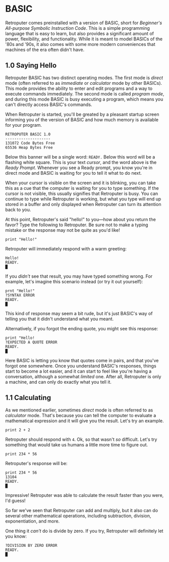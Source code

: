 # BASIC

Retroputer comes preinstalled with a version of BASIC, short for _Beginner's All-purpose Symbolic Instruction Code_. This is a simple programming language that is easy to learn, but also provides a significant amount of power, flexibility, and functionality. While it is meant to model BASICs of the '80s and '90s, it also comes with some more modern conveniences that machines of the era often didn't have.

## 1.0 Saying Hello

Retroputer BASIC has two distinct operating modes. The first mode is *direct* mode (often referred to as _immediate_ or _calculator_ mode by other BASICs). This mode provides the ability to enter and edit programs and a way to execute commands immediately. The second mode is called _program mode_, and during this mode BASIC is busy executing a program, which means you can't directly access BASIC's commands.

When Retroputer is started, you'll be greated by a pleasant startup screen informing you of the version of BASIC and how much memory is available for your program.

```text
RETROPUTER BASIC 1.0
--------------------
131072 Code Bytes Free
65536 Heap Bytes Free
```

Below this banner will be a single word: `READY.` Below this word will be a flashing white square. This is your text _cursor_, and the word above is the _Ready Prompt_. Whenever you see a Ready prompt, you know you're in direct mode and BASIC is waiting for you to tell it what to do next.

When your cursor is visible on the screen and it is blinking, you can take this as a cue that the computer is waiting for you to type something. If the cursor is not visible, this usually signifies that Retroputer is busy. You can continue to type while Retroputer is working, but what you type will end up stored in a buffer and only displayed when Retroputer can turn its attention back to you.

At this point, Retroputer's said "hello!" to you—how about you return the favor? Type the following to Retroputer. Be sure not to make a typing mistake or the response may not be quite as you'd like!

```basic
print "Hello!"
```

Retroputer will immediately respond with a warm greeting:

```
Hello!
READY.
█
```

If you _didn't_ see that result, you may have typed something wrong. For example, let's imagine this scenario instead (or try it out yourself):

```
prnt "Hello!"
?SYNTAX ERROR
READY.
█
```

This kind of response may seem a bit rude, but it's just BASIC's way of telling you that it didn't understand what you meant.

Alternatively, if you forgot the ending quote, you might see this response:

```
print "Hello!
?EXPECTED A QUOTE ERROR
READY.
█
```

Here BASIC is letting you know that quotes come in pairs, and that you've forgot one somewhere. Once you understand BASIC's responses, things start to become a lot easier, and it can start to feel like you're having a conversation, although a somewhat _limited_ one. After all, Retroputer is only a machine, and can only do exactly what you tell it.

## 1.1 Calculating

As we mentioned earlier, sometimes _direct_ mode is often referred to as _calculator_ mode. That's because you can tell the computer to evaluate a mathematical expression and it will give you the result. Let's try an example.

```basic
print 2 + 2
```

Retroputer should respond with `4`. Ok, so that wasn't _so_ difficult. Let's try something that would take us humans a little more time to figure out.

```basic
print 234 * 56
```

Retroputer's response will be:

```
print 234 * 56
13104
READY.
█
```

Impressive! Retroputer was able to calculate the result faster than you were, I'd guess! 

So far we've seen that Retroputer can add and multiply, but it also can do several other mathematical operations, including subtraction, division, exponentiation, and more. 

One thing it _can't_ do is divide by zero. If you try, Retroputer will definitely let you know:

```
?DIVISION BY ZERO ERROR
READY.
█
```

